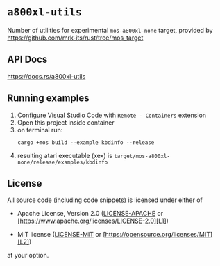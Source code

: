 # `a800xl-utils`

Number of utilities for experimental `mos-a800xl-none` target, provided by https://github.com/mrk-its/rust/tree/mos_target

## API Docs
https://docs.rs/a800xl-utils

## Running examples

1. Configure Visual Studio Code with `Remote - Containers` extension
2. Open this project inside container
3. on terminal run:
    ```
    cargo +mos build --example kbdinfo --release
    ```
4. resulting atari executable (xex) is `target/mos-a800xl-none/release/examples/kbdinfo`

## License

All source code (including code snippets) is licensed under either of

- Apache License, Version 2.0 ([LICENSE-APACHE](LICENSE-APACHE) or
  [https://www.apache.org/licenses/LICENSE-2.0][L1])

- MIT license ([LICENSE-MIT](LICENSE-MIT) or
  [https://opensource.org/licenses/MIT][L2])

[L1]: https://www.apache.org/licenses/LICENSE-2.0
[L2]: https://opensource.org/licenses/MIT

at your option.
